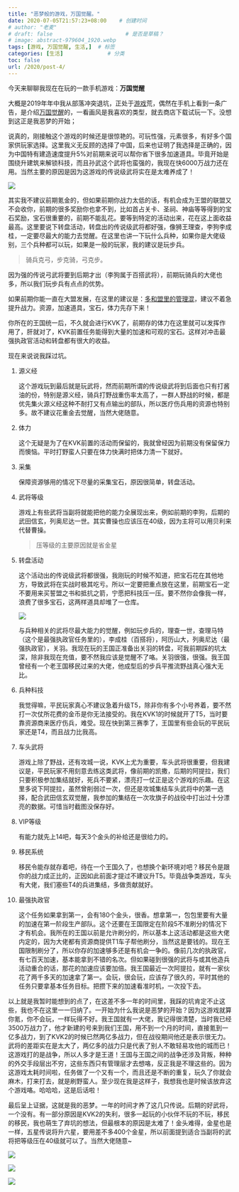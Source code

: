 ```yaml
---
title: "恶梦般的游戏，万国觉醒。"
date: 2020-07-05T21:57:23+08:00    # 创建时间
# author: "老麦"
# draft: false                       # 是否是草稿？
# image: abstract-979604_1920.webp
tags: [游戏, 万国觉醒, 生活,]  # 标签
categories: [生活]              # 分类
toc: false
url: /2020/post-4/
---
```

今天来聊聊我现在在玩的一款手机游戏：**万国觉醒**

大概是2019年年中我从部落冲突退坑，正处于[游戏](游戏.md)荒，偶然在手机上看到一条广告，是介绍[万国觉醒](万国觉醒.md)的，一看画风是我喜欢的类型，就去商店下载试玩一下。没想到这正是我恶梦的开始；

说真的，刚接触这个游戏的时候还是很惊艳的。可玩性强，元素很多，有好多个国家供玩家选择。这里我义无反顾的选择了中国，后来也证明了我选择是正确的，因为中国特有建造速度提升5%对前期来说可以帮你省下很多加速道具。毕竟开始是围绕升建筑来解锁科技，而且孙武这个武将也蛮强的，我现在快6000万战力还在用。当然主要的原因是因为这游戏的传说级武将实在是太难养成了！

![](postImages/laomai/2023/02/27/163fc18aa678de-1.webp)

其实我不建议前期氪金的，但如果前期你战力太低的话，有机会成为王盟的联盟又不会收你，前期的很多奖励你也拿不到，比如首占关卡、圣祠、神庙等等得到的宝石奖励，宝石很重要的，前期不能乱花。要等到特定的活动出来，花在这上面收益最高。这里要说下转盘活动，转盘出的传说级武将都好强，像狮王理查，李狗李成桂，一定要尽最大的能力去觉醒。在这里也讲一下玩什么兵种，如果你是大佬级别，三个兵种都可以玩，如果是一般的玩家，我的建议是玩步兵。

> 骑兵克弓，步克骑，弓克步。

因为强的传说弓武将要到后期才出（李狗属于百搭武将），前期玩骑兵的大佬也多，所以我们玩步兵有点点的优势。

如果前期你能一直在大盟发展，在这里的建议是：<u>多和盟里的管理混</u>，建议不着急提升战力。资源，加速道具，宝石，体力先存下来！

你所在的王国统一后，不久就会进行KVK了，前期存的体力在这里就可以发挥作用了，肝就对了，KVK前置任务能得到大量的加速和可观的宝石。这样对冲击最强执政官活动和转盘都有很大的收益。

现在来说说我踩过坑。

1. 源义经

   这个游戏玩到最后就是玩武将，然而前期所谓的传说级武将到后面也只有打酱油的份，特别是源义经，骑兵打野战重伤率太高了，一群人野战的时候，都是优先集火源义经这种不耐打又有点输出的部队，所以医疗伤兵用的资源也特别多。故不建议花重金去觉醒，当然大佬随意。

2. 体力

   这个无疑是为了在KVK前置的活动而保留的，我就曾经因为前期没有保留保力而懊恼。平时打野蛮人只要在体力快满时把体力清一下就好。

3. 采集

   保障资源够用的情况下尽量的采集宝石，原因很简单，转盘活动。

4. 武将等级

   游戏上有些武将当副将就能把他的能力全展现出来，例如前期的李狗，后期的武田信玄，列奥尼达一世。其实曹操也应该压在40级，因为主将可以用贝利来代替曹操。

   > 压等级的主要原因就是省金星 

5. 转盘活动

   这个活动出的传说级武将都很强，我刚玩的时候不知道，把宝石花在其他地方，导致武将在实战时极其吃亏。所以一定要把重点放在这里，前期宝石一定不要用来买誓盟之书和抵抗之箭，宁愿把科技压一压。要不然你会像我一样，浪费了很多宝石，这两样道具却堆了一仓库。

   ![](postImages/laomai/2023/02/27/163fc18b6118b2-1.webp)

   与兵种相关的武将尽最大能力的觉醒，例如玩步兵的，理查一世，查理马特（这个是最强执政官任务里的），李成桂（百搭将），阿历山大，列奥尼达（最强执政官），关羽。我现在玩的王国正准备出关羽的转盘，可我前期踩的坑太深，除非我现在充值，要不然我应该是觉醒不了咯。关羽很强，很强。我王国曾经有一个老王国移民过来的大佬，他成型后的步兵平推流野战真心强大无比。

6. 兵种科技

   我觉得嘛，平民玩家真心不建议急着升级T5，除非你有多个小号养着，要不然打一次仗所花费的金币是你无法接受的。我在KVK1的时候就开了T5，当时要靠资源商来医疗伤兵，难受。现在快到第三赛季了，王国里有些会玩的平民玩家还是T4，而且战力比我高。

7. 车头武将

   游戏上除了野战，还有攻城一说，KVK上尤为重要，车头武将很重要，但我建议是，平民玩家不用刻意去练这类武将，像前期的凯撒，后期的阿提拉，我们只要积极参加集结就好，死兵不要紧，漂亮打一仗正是这个游戏的乐趣。在这里多说下阿提拉，虽然曾削弱过一次，但还是攻城集结车头武将中的第一选择，配合武田信玄双觉醒，我参加的集结在一次攻旗子的战役中打出过十分漂亮的数据。可惜当时截图没保存好。

8. VIP等级

   有能力就先上14吧，每天3个金头的补给还是很给力的。

9. 移民系统

   移民令能存就存着吧，待在一个王国久了，也想换个新环境对吧？移民令是跟你的战力成正比的，正因如此前面才提过不建议升T5。毕竟战争类游戏，车头有大佬，我们塞些T4的兵进集结，多做贡献就好。

10. 最强执政官

    这个任务如果拿到第一，会有180个金头，很香。想拿第一，包包里要有大量的加速在第一阶段生产部队。这个还要在王国限定在阶段5不准刷分的情况下才有机会。我所在的王国以前是允许刷分的，所以基本上这活动都是这些大佬内定的，因为大佬都有资源商提供T1车子帮他刷分，当然这是要钱的。现在王国限制刷分了，所以你存的加速够多还是有机会一争的。像前几次的执政官，有七百天加速，基本能拿到不错的名次。但如果碰到很强的武将与或其他造兵活动重合的话，那花的加速应该要加倍。我王国最近一次阿提拉，就有一家伙花了两千多天的加速拿了第一。会玩，很会玩，应该存了很久的，平时其他的任务只要拿基本任务目标。把攒下来的加速看准时机，一次投下去。

以上就是我暂时能想到的点了，在这差不多一年的时间里，我踩的坑肯定不止这些，我也不在这里一一归纳了。一开始为什么我说是恶梦的开始？因为这游戏就算你氪，你不会玩，一样玩得不好。我王国就有一大佬，我记得很清楚，当时我已经3500万战力了，他才新建的号来到我们王国，用不到一个月的时间，直接氪到一亿多战力，到了KVK2的时候已然两亿多战力，但在战役期间他还是表示很无力。武将的差距实在是太大了，两亿多的战力只是代表了别人不敢轻易攻他的城而已！这游戏打的是战争，所以人多才是王道！王国与王国之间的战争还涉及背叛，种种的外交手段层出不穷，这些东西只有管理层才去想咯，反正我是不理这些的。因为这游戏太耗时间啦，任务做了一个又有一个，而且还是不断的重复，玩久了你就会麻木，打来打去，就是刷野蛮人。至少现在我是这样子，我想我也是时候该放弃这个游戏咯。哈哈哈，这是后话啦！

最后呈上证据，这就是我的恶梦。一年的时间才养了这几只传说。后期的好武将，一个没有。有一部分原因是KVK2的失利，很多一起玩的小伙伴不玩的不玩，移民的移民，我也萌生了弃坑的想法，但最根本的原因是太难了！金头难得，金星也是一样，五星传说将升六星，要用差不多400个金星，所以前面提到适合当副将的武将把等级压在40级就可以了。当然大佬随意~

![](postImages/laomai/2023/02/27/163fc18c0c1288-1.webp)

![](postImages/laomai/2023/02/27/163fc18c66fdd9-1.webp)

![](postImages/laomai/2023/02/27/163fc18cbc4cee-1.webp)